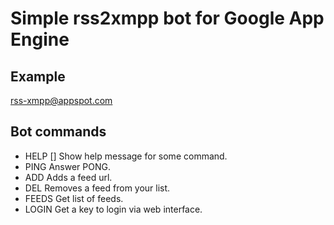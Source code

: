 Simple rss2xmpp bot for Google App Engine
=========================================

Example
-------
rss-xmpp@appspot.com

Bot commands
------------

- HELP [<command>] 
    Show help message for some command.
- PING
    Answer PONG.
- ADD <url>
    Adds a feed url.
- DEL <url>
    Removes a feed from your list.
- FEEDS
    Get list of feeds.
- LOGIN
    Get a key to login via web interface.
